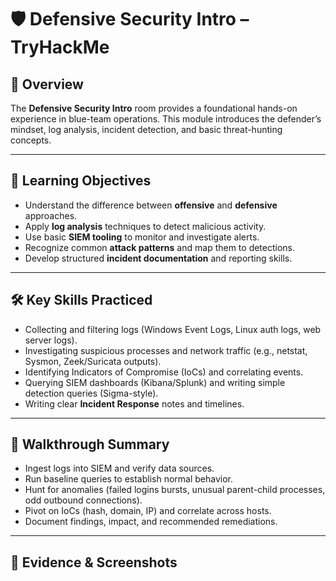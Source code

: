 # 🛡️ Defensive Security Intro – TryHackMe

## 📌 Overview
The **Defensive Security Intro** room provides a foundational hands-on experience in blue-team operations.
This module introduces the defender’s mindset, log analysis, incident detection, and basic threat-hunting concepts.

---

## 🎯 Learning Objectives
- Understand the difference between **offensive** and **defensive** approaches.
- Apply **log analysis** techniques to detect malicious activity.
- Use basic **SIEM tooling** to monitor and investigate alerts.
- Recognize common **attack patterns** and map them to detections.
- Develop structured **incident documentation** and reporting skills.

---

## 🛠️ Key Skills Practiced
- Collecting and filtering logs (Windows Event Logs, Linux auth logs, web server logs).
- Investigating suspicious processes and network traffic (e.g., netstat, Sysmon, Zeek/Suricata outputs).
- Identifying Indicators of Compromise (IoCs) and correlating events.
- Querying SIEM dashboards (Kibana/Splunk) and writing simple detection queries (Sigma-style).
- Writing clear **Incident Response** notes and timelines.

---

## 🔎 Walkthrough Summary
- Ingest logs into SIEM and verify data sources.
- Run baseline queries to establish normal behavior.
- Hunt for anomalies (failed logins bursts, unusual parent-child processes, odd outbound connections).
- Pivot on IoCs (hash, domain, IP) and correlate across hosts.
- Document findings, impact, and recommended remediations.

---

## 📸 Evidence & Screenshots
